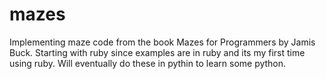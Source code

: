 # mazes

Implementing maze code from the book Mazes for Programmers by Jamis Buck.
Starting with ruby since examples are in ruby and its my first time using ruby.
Will eventually do these in pythin to learn some python.
